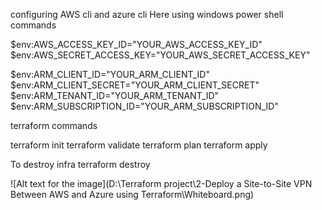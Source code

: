configuring AWS cli and azure cli 
Here using windows power shell commands

$env:AWS_ACCESS_KEY_ID="YOUR_AWS_ACCESS_KEY_ID"
$env:AWS_SECRET_ACCESS_KEY="YOUR_AWS_SECRET_ACCESS_KEY"

$env:ARM_CLIENT_ID="YOUR_ARM_CLIENT_ID"
$env:ARM_CLIENT_SECRET="YOUR_ARM_CLIENT_SECRET"
$env:ARM_TENANT_ID="YOUR_ARM_TENANT_ID"
$env:ARM_SUBSCRIPTION_ID="YOUR_ARM_SUBSCRIPTION_ID"

terraform commands

terraform init
terraform validate 
terraform plan
terraform apply

To destroy infra
terraform destroy

![Alt text for the image](D:\Terraform project\2-Deploy a Site-to-Site VPN Between AWS and Azure using Terraform\Whiteboard.png)